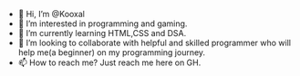 - 👋 Hi, I’m @Kooxal
- 👀 I’m interested in programming and gaming.
- 🌱 I’m currently learning HTML,CSS and DSA.
- 💞️ I’m looking to collaborate with helpful and skilled programmer who will help me(a beginner) on my programming journey.
- 📫 How to reach me? Just reach me here on GH.

<!---
Kooxal/Kooxal is a ✨ special ✨ repository because its `README.md` (this file) appears on your GitHub profile.
You can click the Preview link to take a look at your changes.
--->
